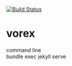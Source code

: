 
[![Build Status](https://travis-ci.org/dmanzer2/vorex.svg?branch=master)](https://travis-ci.org/dmanzer2/vorex)

# vorex

command line   
bundle exec jekyll serve
